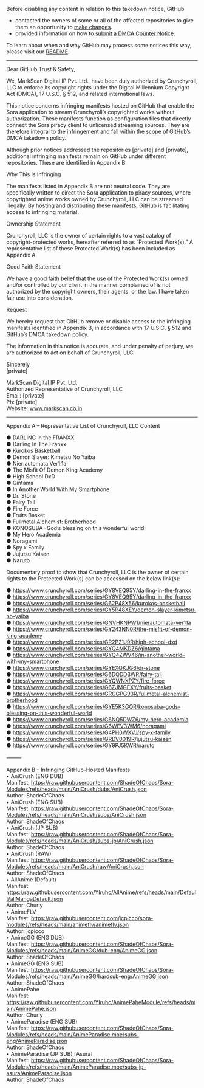 Before disabling any content in relation to this takedown notice, GitHub
- contacted the owners of some or all of the affected repositories to give them an opportunity to [make changes](https://docs.github.com/en/github/site-policy/dmca-takedown-policy#a-how-does-this-actually-work).
- provided information on how to [submit a DMCA Counter Notice](https://docs.github.com/en/articles/guide-to-submitting-a-dmca-counter-notice).

To learn about when and why GitHub may process some notices this way, please visit our [README](https://github.com/github/dmca/blob/master/README.md#anatomy-of-a-takedown-notice).

---

Dear GitHub Trust & Safety,  
  
We, MarkScan Digital IP Pvt. Ltd., have been duly authorized by Crunchyroll, LLC to enforce its copyright rights under the Digital Millennium Copyright Act (DMCA), 17 U.S.C. § 512, and related international laws.  
  
This notice concerns infringing manifests hosted on GitHub that enable the Sora application to stream Crunchyroll’s copyrighted works without authorization. These manifests function as configuration files that directly connect the Sora piracy client to unlicensed streaming sources. They are therefore integral to the infringement and fall within the scope of GitHub’s DMCA takedown policy.  
  
Although prior notices addressed the repositories [private] and [private], additional infringing manifests remain on GitHub under different repositories. These are identified in Appendix B.  
  
Why This Is Infringing  
  
The manifests listed in Appendix B are not neutral code. They are specifically written to direct the Sora application to piracy sources, where copyrighted anime works owned by Crunchyroll, LLC can be streamed illegally. By hosting and distributing these manifests, GitHub is facilitating access to infringing material.  
  
Ownership Statement  
  
Crunchyroll, LLC is the owner of certain rights to a vast catalog of copyright-protected works, hereafter referred to as “Protected Work(s).” A representative list of these Protected Work(s) has been included as Appendix A.  
  
Good Faith Statement  
  
We have a good faith belief that the use of the Protected Work(s) owned and/or controlled by our client in the manner complained of is not authorized by the copyright owners, their agents, or the law. I have taken fair use into consideration.  
  
Request  
  
We hereby request that GitHub remove or disable access to the infringing manifests identified in Appendix B, in accordance with 17 U.S.C. § 512 and GitHub’s DMCA takedown policy.  
  
The information in this notice is accurate, and under penalty of perjury, we are authorized to act on behalf of Crunchyroll, LLC.  
  
Sincerely,  
[private]
  
MarkScan Digital IP Pvt. Ltd.  
Authorized Representative of Crunchyroll, LLC  
Email: [private]  
Ph: [private]  
Website: www.markscan.co.in  

-------------------  
  
Appendix A – Representative List of Crunchyroll, LLC Content  
  
● DARLING in the FRANXX  
● Darling In The Franxx  
● Kurokos Basketball  
● Demon Slayer: Kimetsu No Yaiba  
● Nier:automata Ver1.1a  
● The Misfit Of Demon King Academy  
● High School DxD  
● Gintama  
● In Another World With My Smartphone  
● Dr. Stone  
● Fairy Tail  
● Fire Force  
● Fruits Basket  
● Fullmetal Alchemist: Brotherhood  
● KONOSUBA -God’s blessing on this wonderful world!  
● My Hero Academia  
● Noragami  
● Spy x Family  
● Jujutsu Kaisen  
● Naruto  
  
Documentary proof to show that Crunchyroll, LLC is the owner of certain rights to the Protected Work(s) can be accessed on the below link(s):  
  
● https://www.crunchyroll.com/series/GY8VEQ95Y/darling-in-the-franxx  
● https://www.crunchyroll.com/series/GY8VEQ95Y/darling-in-the-franxx  
● https://www.crunchyroll.com/series/G62P48X56/kurokos-basketball  
● https://www.crunchyroll.com/series/GY5P48XEY/demon-slayer-kimetsu-no-yaiba  
● https://www.crunchyroll.com/series/GNVHKNPW1/nierautomata-ver11a  
● https://www.crunchyroll.com/series/GY243NN0R/the-misfit-of-demon-king-academy  
● https://www.crunchyroll.com/series/GR2P21J9R/high-school-dxd  
● https://www.crunchyroll.com/series/GYQ4MKDZ6/gintama  
● https://www.crunchyroll.com/series/GYQ4ZWV46/in-another-world-with-my-smartphone  
● https://www.crunchyroll.com/series/GYEXQKJG6/dr-stone  
● https://www.crunchyroll.com/series/G6DQDD3WR/fairy-tail  
● https://www.crunchyroll.com/series/GYQWNXPZY/fire-force  
● https://www.crunchyroll.com/series/G6ZJMGEXY/fruits-basket  
● https://www.crunchyroll.com/series/GRGGPG93R/fullmetal-alchemist-brotherhood  
● https://www.crunchyroll.com/series/GYE5K3GQR/konosuba–gods-blessing-on-this-wonderful-world  
● https://www.crunchyroll.com/series/G6NQ5DWZ6/my-hero-academia  
● https://www.crunchyroll.com/series/G6WEV3WM6/noragami  
● https://www.crunchyroll.com/series/G4PH0WXVJ/spy-x-family  
● https://www.crunchyroll.com/series/GRDV0019R/jujutsu-kaisen  
● https://www.crunchyroll.com/series/GY9PJ5KWR/naruto  
  
⸻  
  
Appendix B – Infringing GitHub-Hosted Manifests  
• AniCrush (ENG DUB)  
Manifest: https://raw.githubusercontent.com/ShadeOfChaos/Sora-Modules/refs/heads/main/AniCrush/dubs/AniCrush.json  
Author: ShadeOfChaos  
• AniCrush (ENG SUB)  
Manifest: https://raw.githubusercontent.com/ShadeOfChaos/Sora-Modules/refs/heads/main/AniCrush/subs/AniCrush.json  
Author: ShadeOfChaos  
• AniCrush (JP SUB)  
Manifest: https://raw.githubusercontent.com/ShadeOfChaos/Sora-Modules/refs/heads/main/AniCrush/subs-jp/AniCrush.json  
Author: ShadeOfChaos  
• AniCrush (RAW)  
Manifest: https://raw.githubusercontent.com/ShadeOfChaos/Sora-Modules/refs/heads/main/AniCrush/raw/AniCrush.json  
Author: ShadeOfChaos  
• AllAnime (Default)  
Manifest: https://raw.githubusercontent.com/Ylruhc/AllAnime/refs/heads/main/Default/allMangaDefault.json  
Author: Churly  
• AnimeFLV  
Manifest: https://raw.githubusercontent.com/jcpicco/sora-modules/refs/heads/main/animeflv/animeflv.json  
Author: jcpicco  
• AnimeGG (ENG DUB)  
Manifest: https://raw.githubusercontent.com/ShadeOfChaos/Sora-Modules/refs/heads/main/AnimeGG/dub-eng/AnimeGG.json  
Author: ShadeOfChaos  
• AnimeGG (ENG SUB)  
Manifest: https://raw.githubusercontent.com/ShadeOfChaos/Sora-Modules/refs/heads/main/AnimeGG/hardsub-eng/AnimeGG.json  
Author: ShadeOfChaos  
• AnimePahe  
Manifest: https://raw.githubusercontent.com/Ylruhc/AnimePaheModule/refs/heads/main/AnimePahe.json  
Author: Churly  
• AnimeParadise (ENG SUB)  
Manifest: https://raw.githubusercontent.com/ShadeOfChaos/Sora-Modules/refs/heads/main/AnimeParadise.moe/subs-eng/AnimeParadise.json  
Author: ShadeOfChaos  
• AnimeParadise (JP SUB) [Asura]  
Manifest: https://raw.githubusercontent.com/ShadeOfChaos/Sora-Modules/refs/heads/main/AnimeParadise.moe/subs-jp-asura/AnimeParadise.json  
Author: ShadeOfChaos  
